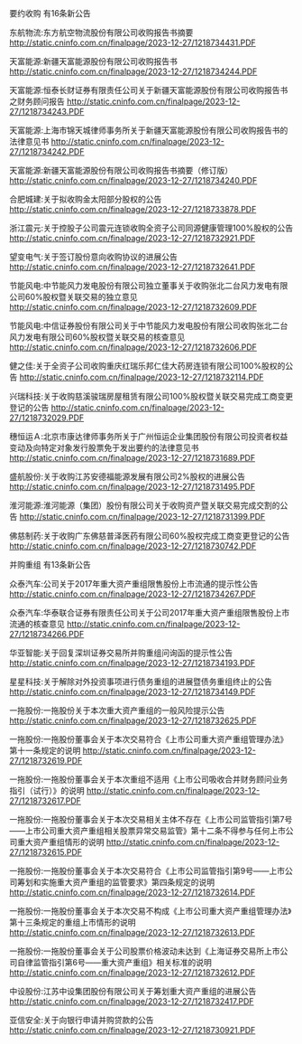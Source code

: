 要约收购 有16条新公告 

东航物流:东方航空物流股份有限公司收购报告书摘要 http://static.cninfo.com.cn/finalpage/2023-12-27/1218734431.PDF 

天富能源:新疆天富能源股份有限公司收购报告书 http://static.cninfo.com.cn/finalpage/2023-12-27/1218734244.PDF 

天富能源:恒泰长财证券有限责任公司关于新疆天富能源股份有限公司收购报告书之财务顾问报告 http://static.cninfo.com.cn/finalpage/2023-12-27/1218734243.PDF 

天富能源:上海市锦天城律师事务所关于新疆天富能源股份有限公司收购报告书的法律意见书 http://static.cninfo.com.cn/finalpage/2023-12-27/1218734242.PDF 

天富能源:新疆天富能源股份有限公司收购报告书摘要（修订版） http://static.cninfo.com.cn/finalpage/2023-12-27/1218734240.PDF 

合肥城建:关于拟收购金太阳部分股权的公告 http://static.cninfo.com.cn/finalpage/2023-12-27/1218733878.PDF 

浙江震元:关于控股子公司震元连锁收购全资子公司同源健康管理100%股权的公告 http://static.cninfo.com.cn/finalpage/2023-12-27/1218732921.PDF 

望变电气:关于签订股份意向收购协议的进展公告 http://static.cninfo.com.cn/finalpage/2023-12-27/1218732641.PDF 

节能风电:中节能风力发电股份有限公司独立董事关于收购张北二台风力发电有限公司60%股权暨关联交易的独立意见 http://static.cninfo.com.cn/finalpage/2023-12-27/1218732609.PDF 

节能风电:中信证券股份有限公司关于中节能风力发电股份有限公司收购张北二台风力发电有限公司60%股权暨关联交易的核查意见 http://static.cninfo.com.cn/finalpage/2023-12-27/1218732606.PDF 

健之佳:关于全资子公司收购重庆红瑞乐邦仁佳大药房连锁有限公司100%股权的公告 http://static.cninfo.com.cn/finalpage/2023-12-27/1218732114.PDF 

兴瑞科技:关于收购慈溪骏瑞房屋租赁有限公司100%股权暨关联交易完成工商变更登记的公告 http://static.cninfo.com.cn/finalpage/2023-12-27/1218732029.PDF 

穗恒运Ａ:北京市康达律师事务所关于广州恒运企业集团股份有限公司投资者权益变动及向特定对象发行股票免于发出要约的法律意见书 http://static.cninfo.com.cn/finalpage/2023-12-27/1218731689.PDF 

盛航股份:关于收购江苏安德福能源发展有限公司2%股权的进展公告 http://static.cninfo.com.cn/finalpage/2023-12-27/1218731495.PDF 

淮河能源:淮河能源（集团）股份有限公司关于收购资产暨关联交易完成交割的公告 http://static.cninfo.com.cn/finalpage/2023-12-27/1218731399.PDF 

佛慈制药:关于收购广东佛慈普泽医药有限公司60%股权完成工商变更登记的公告 http://static.cninfo.com.cn/finalpage/2023-12-27/1218730742.PDF 

并购重组 有13条新公告 

众泰汽车:公司关于2017年重大资产重组限售股份上市流通的提示性公告 http://static.cninfo.com.cn/finalpage/2023-12-27/1218734267.PDF 

众泰汽车:华泰联合证券有限责任公司关于公司2017年重大资产重组限售股份上市流通的核查意见 http://static.cninfo.com.cn/finalpage/2023-12-27/1218734266.PDF 

华亚智能:关于回复深圳证券交易所并购重组问询函的提示性公告 http://static.cninfo.com.cn/finalpage/2023-12-27/1218734193.PDF 

星星科技:关于解除对外投资事项进行债务重组的进展暨债务重组终止的公告 http://static.cninfo.com.cn/finalpage/2023-12-27/1218734149.PDF 

一拖股份:一拖股份关于本次重大资产重组的一般风险提示公告 http://static.cninfo.com.cn/finalpage/2023-12-27/1218732625.PDF 

一拖股份:一拖股份董事会关于本次交易符合《上市公司重大资产重组管理办法》第十一条规定的说明 http://static.cninfo.com.cn/finalpage/2023-12-27/1218732619.PDF 

一拖股份:一拖股份董事会关于本次重组不适用《上市公司吸收合并财务顾问业务指引（试行）》的说明 http://static.cninfo.com.cn/finalpage/2023-12-27/1218732617.PDF 

一拖股份:一拖股份董事会关于本次交易相关主体不存在《上市公司监管指引第7号——上市公司重大资产重组相关股票异常交易监管》第十二条不得参与任何上市公司重大资产重组情形的说明 http://static.cninfo.com.cn/finalpage/2023-12-27/1218732615.PDF 

一拖股份:一拖股份董事会关于本次交易符合《上市公司监管指引第9号——上市公司筹划和实施重大资产重组的监管要求》第四条规定的说明 http://static.cninfo.com.cn/finalpage/2023-12-27/1218732614.PDF 

一拖股份:一拖股份董事会关于本次交易不构成《上市公司重大资产重组管理办法》第十三条规定的重组上市情形的说明 http://static.cninfo.com.cn/finalpage/2023-12-27/1218732613.PDF 

一拖股份:一拖股份董事会关于公司股票价格波动未达到《上海证券交易所上市公司自律监管指引第6号——重大资产重组》相关标准的说明 http://static.cninfo.com.cn/finalpage/2023-12-27/1218732612.PDF 

中设股份:江苏中设集团股份有限公司关于筹划重大资产重组的进展公告 http://static.cninfo.com.cn/finalpage/2023-12-27/1218732417.PDF 

亚信安全:关于向银行申请并购贷款的公告 http://static.cninfo.com.cn/finalpage/2023-12-27/1218730921.PDF 

